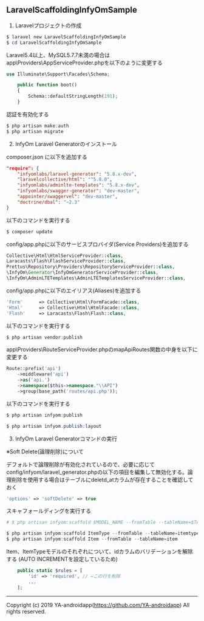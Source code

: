 LaravelScaffoldingInfyOmSample
---

1. Laravelプロジェクトの作成

```powershell
$ laravel new LaravelScaffoldingInfyOmSample
$ cd LaravelScaffoldingInfyOmSample

```

Laravel5.4以上、MySQL5.7.7未満の場合はapp\Providers\AppServiceProvider.phpを以下のように変更する

```php
use Illuminate\Support\Facades\Schema;
```

```php
    public function boot()
    {
        Schema::defaultStringLength(191);
    }
```

認証を有効化する

```powershell
$ php artisan make:auth
$ php artisan migrate

```

2. InfyOm Laravel Generatorのインストール

composer.json に以下を追加する

```json
"require": {
    "infyomlabs/laravel-generator": "5.8.x-dev",
    "laravelcollective/html": "^5.8.0",
    "infyomlabs/adminlte-templates": "5.8.x-dev",
    "infyomlabs/swagger-generator": "dev-master",
    "appointer/swaggervel": "dev-master",
    "doctrine/dbal": "~2.3"
}

```

以下のコマンドを実行する

```powershell
$ composer update
```

config/app.phpに以下のサービスプロバイダ(Service Providers)を追加する

```php
Collective\Html\HtmlServiceProvider::class,
Laracasts\Flash\FlashServiceProvider::class,
Prettus\Repository\Providers\RepositoryServiceProvider::class,
\InfyOm\Generator\InfyOmGeneratorServiceProvider::class,
\InfyOm\AdminLTETemplates\AdminLTETemplatesServiceProvider::class,

```

config/app.phpに以下のエイリアス(Aliases)を追加する

```php
'Form'      => Collective\Html\FormFacade::class,
'Html'      => Collective\Html\HtmlFacade::class,
'Flash'     => Laracasts\Flash\Flash::class,

```

以下のコマンドを実行する

```powershell
$ php artisan vendor:publish
```

app\Providers\RouteServiceProvider.phpのmapApiRoutes関数の中身を以下に変更する

```php
Route::prefix('api')
    ->middleware('api')
    ->as('api.')
    ->namespace($this->namespace."\\API")
    ->group(base_path('routes/api.php'));

```

以下のコマンドを実行する

```powershell
$ php artisan infyom:publish
```

```powershell
$ php artisan infyom.publish:layout
```

3. InfyOm Laravel Generatorコマンドの実行

※Soft Delete(論理削除)について

デフォルトで論理削除が有効化されているので、必要に応じてconfig/infyom/laravel_generator.phpの以下の項目を編集して無効化する。論理削除を使用する場合はテーブルにdeletd_atカラムが存在することを確認しておく

```php
'options' => 'softDelete' => true
```

スキャフォールディングを実行する

```powershell
# $ php artisan infyom:scaffold $MODEL_NAME --fromTable --tableName=$TABLE_NAME

$ php artisan infyom:scaffold ItemType --fromTable --tableName=itemtype
$ php artisan infyom:scaffold Item --fromTable --tableName=item
```

Item、ItemTypeモデルのそれぞれについて、idカラムのバリデーションを解除する
(AUTO INCREMENTを設定しているため)

```php
    public static $rules = [
        'id' => 'required', // ←この行を削除
        ...
    ];
```

---

Copyright (c) 2019 YA-androidapp(https://github.com/YA-androidapp) All rights reserved.
